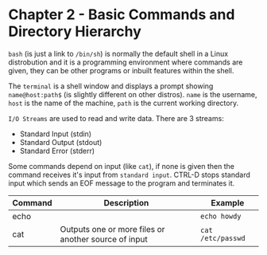 # Chapter 2 - Basic Commands and Directory Hierarchy

`bash` (is just a link to `/bin/sh`) is normally the default shell in a Linux distrobution and it is a programming environment where commands are given, they can be other programs or inbuilt features within the shell.

The `terminal` is a shell window and displays a prompt showing `name@host:path$` (is slightly different on other distros). `name` is the username, `host` is the name of the machine, `path` is the current working directory.

`I/O Streams` are used to read and write data. There are 3 streams: 
* Standard Input (stdin)
* Standard Output (stdout)
* Standard Error (stderr)

Some commands depend on input (like `cat`), if none is given then the command receives it's input from `standard input`. CTRL-D stops standard input which sends an EOF message to the program and terminates it.

| Command | Description | Example |
| --- | --- | --- |
| echo |  | `echo howdy` | 
| cat | Outputs one or more files or another source of input | `cat /etc/passwd` |
